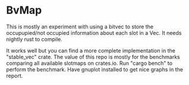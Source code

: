 # BvMap

This is mostly an experiment with using a bitvec to store the occupupied/not occupied
information about each slot in a Vec. It needs nightly rust to compile.

It works well but you can find a more complete implementation in the "stable_vec" crate.
The value of this repo is mostly for the benchmarks comparing all available slotmaps on
crates.io.
Run "cargo bench" to perform the benchmark. Have gnuplot installed to get nice graphs in the report.
